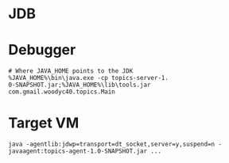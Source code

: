 JDB
===

# Debugger

```shell
# Where JAVA_HOME points to the JDK
%JAVA_HOME%\bin\java.exe -cp topics-server-1.
0-SNAPSHOT.jar;%JAVA_HOME%\lib\tools.jar com.gmail.woodyc40.topics.Main
```

# Target VM

```shell
java -agentlib:jdwp=transport=dt_socket,server=y,suspend=n -javaagent:topics-agent-1.0-SNAPSHOT.jar ...
```
